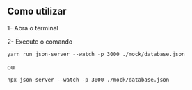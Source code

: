 ## Como utilizar

1- Abra o terminal

2- Execute o comando

`yarn run json-server --watch -p 3000 ./mock/database.json`

ou

`npx json-server --watch -p 3000 ./mock/database.json`
